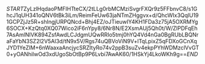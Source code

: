 $START$ZyLzlHqdaoPMFIHTteCX/2tLLg0rbMCMziSvgrFXQr9z5FFbnvC8/s1GhcJ1qUH341oQNV6tBk3iLm/ReimFeUw63jaNTmZHggvx+d/QhcWIx3QqlU191GCPZjJz5R+shIngjURPQNcd+Bhj4EZ/oJTieuwIY4KH1FDa3z75jA5OXRMYg6SOCX+KzQtq0XQ07Wico2iF6nYpy8/6Nr8N/E2XsmAUj5Qh0t/W/ZlPDFqEh7AsAmlNIVK894ZsfAwdLCJdgmUQwRRIo5tmj0hYQ4Vd4nGa0BgRUbLBQNraFaYbN3SZ2l2V5Al3d/tN9x5V/Rgs74uQBVoViN9V+lTqLpixZ5qFDXoGCnXqJYD1YeZIM+6nWaaxaAncjycSRZItyRo74v2ppB3suZv4ekpPYhWDMzclVvGT0+yOANhilwOd3xdUgoSbOtBp9P6Lvbi7AwAK60/1HSkYj4LkoWKh9g==$END$